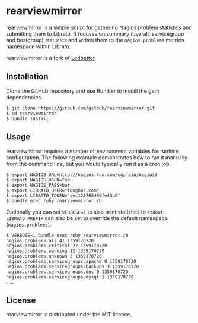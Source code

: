 # rearviewmirror

rearviewmirror is a simple script for gathering Nagios problem statistics and submitting them to Librato. It focuses on summary (overall, servicegroup and hostgroup) statistics and writes them to the `nagios.problems` metrics namespace within Librato.

rearviewmirror is a fork of [Ledbetter](https://github.com/github/ledbetter).

## Installation

Clone the GitHub repository and use Bundler to install the gem dependencies.

```
$ git clone https://github.com/github/rearviewmirror.git
$ cd rearviewmirror
$ bundle install
```

## Usage

rearviewmirror requires a number of environment variables for runtime configuration. The following example demonstrates how to run it manually from the command line, but you would typically run it as a cron job.

```
$ export NAGIOS_URL=http://nagios.foo.com/cgi-bin/nagios3
$ export NAGIOS_USER=foo
$ export NAGIOS_PASS=bar
$ export LIBRATO_USER="foo@bar.com"
$ export LIBRATO_TOKEN="aec123765489fe45a6"
$ bundle exec ruby rearviewmirror.rb
```

Optionally you can set `VERBOSE=1` to also print statistics to `stdout`. `LIBRATO_PREFIX` can also be set to override the default namespace (`nagios.problems`).

```
$ VERBOSE=1 bundle exec ruby rearviewmirror.rb
nagios.problems.all 41 1359170720
nagios.problems.critical 27 1359170720
nagios.problems.warning 12 1359170720
nagios.problems.unknown 2 1359170720
nagios.problems.servicegroups.apache 0 1359170720
nagios.problems.servicegroups.backups 3 1359170720
nagios.problems.servicegroups.dns 0 1359170720
nagios.problems.servicegroups.mysql 1 1359170720
...
```

## License 

rearviewmirror is distributed under the MIT license.
